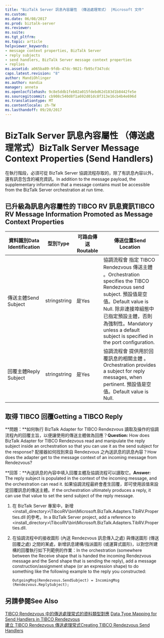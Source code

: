 ```yaml
---
title: "BizTalk Server 訊息內容屬性 （傳送處理常式） |Microsoft 文件"
ms.custom: 
ms.date: 06/08/2017
ms.prod: biztalk-server
ms.reviewer: 
ms.suite: 
ms.tgt_pltfrm: 
ms.topic: article
helpviewer_keywords:
- message context properties, BizTalk Server
- reply subjects
- send handlers, BizTalk Server message context properties
- replies
ms.assetid: a065ba89-9fdb-47dc-9021-fb95cf347cdc
caps.latest.revision: "8"
author: MandiOhlinger
ms.author: mandia
manager: anneta
ms.openlocfilehash: 9c8e5ddb1feb02a015fdebd62d183d1b8442fe5e
ms.sourcegitcommit: cb908c540d8f1a692d01dc8f313e16cb4b4e696d
ms.translationtype: MT
ms.contentlocale: zh-TW
ms.lasthandoff: 09/20/2017
---
```

# <a name="biztalk-server-message-context-properties-send-handlers"></a><span data-ttu-id="726d1-102">BizTalk Server 訊息內容屬性 （傳送處理常式）</span><span class="sxs-lookup"><span data-stu-id="726d1-102">BizTalk Server Message Context Properties (Send Handlers)</span></span>
<span data-ttu-id="726d1-103">在執行階段，必須可從 BizTalk Server 協調流程存取的，除了有訊息內容以外，還有訊息包含的補充資訊。</span><span class="sxs-lookup"><span data-stu-id="726d1-103">In addition to the message payload, the supplementary information that a message contains must be accessible from the BizTalk Server orchestration at run time.</span></span>  
  
## <a name="tibco-rv-message-information-promoted-as-message-context-properties"></a><span data-ttu-id="726d1-104">已升級為訊息內容屬性的 TIBCO RV 訊息資訊</span><span class="sxs-lookup"><span data-stu-id="726d1-104">TIBCO RV Message Information Promoted as Message Context Properties</span></span>  
  
|<span data-ttu-id="726d1-105">資料識別</span><span class="sxs-lookup"><span data-stu-id="726d1-105">Data Identification</span></span>|<span data-ttu-id="726d1-106">型別</span><span class="sxs-lookup"><span data-stu-id="726d1-106">Type</span></span>|<span data-ttu-id="726d1-107">可路由傳送</span><span class="sxs-lookup"><span data-stu-id="726d1-107">Routable</span></span>|<span data-ttu-id="726d1-108">傳送位置</span><span class="sxs-lookup"><span data-stu-id="726d1-108">Send Location</span></span>|  
|-------------------------|----------|--------------|-------------------|  
|<span data-ttu-id="726d1-109">傳送主體</span><span class="sxs-lookup"><span data-stu-id="726d1-109">Send Subject</span></span>|<span data-ttu-id="726d1-110">string</span><span class="sxs-lookup"><span data-stu-id="726d1-110">string</span></span>|<span data-ttu-id="726d1-111">是</span><span class="sxs-lookup"><span data-stu-id="726d1-111">Yes</span></span>|<span data-ttu-id="726d1-112">協調流程會 指定 TIBCO Rendezvous 傳送主體 。</span><span class="sxs-lookup"><span data-stu-id="726d1-112">Orchestration specifies the TIBCO Rendezvous send subject.</span></span> <span data-ttu-id="726d1-113">預設值是空值。</span><span class="sxs-lookup"><span data-stu-id="726d1-113">Default value is Null.</span></span> <span data-ttu-id="726d1-114">除非連接埠組態中已指定預設主體，否則為強制性。</span><span class="sxs-lookup"><span data-stu-id="726d1-114">Mandatory unless a default subject is specified in the port configuration.</span></span>|  
|<span data-ttu-id="726d1-115">回覆主體</span><span class="sxs-lookup"><span data-stu-id="726d1-115">Reply Subject</span></span>|<span data-ttu-id="726d1-116">string</span><span class="sxs-lookup"><span data-stu-id="726d1-116">string</span></span>|<span data-ttu-id="726d1-117">是</span><span class="sxs-lookup"><span data-stu-id="726d1-117">Yes</span></span>|<span data-ttu-id="726d1-118">協調流程會 提供用於回覆訊息的相關主體 。</span><span class="sxs-lookup"><span data-stu-id="726d1-118">Orchestration provides a subject for reply messages, when pertinent.</span></span> <span data-ttu-id="726d1-119">預設值是空值。</span><span class="sxs-lookup"><span data-stu-id="726d1-119">Default value is Null.</span></span>|  
  
## <a name="getting-a-tibco-reply"></a><span data-ttu-id="726d1-120">取得 TIBCO 回覆</span><span class="sxs-lookup"><span data-stu-id="726d1-120">Getting a TIBCO Reply</span></span>  
 <span data-ttu-id="726d1-121">**問題：**如何執行 BizTalk Adapter for TIBCO Rendezvous 讀取及操作的協調流程內的回覆主旨，以便讓使用的傳送主體做為回應？</span><span class="sxs-lookup"><span data-stu-id="726d1-121">**Question:** How does BizTalk Adapter for TIBCO Rendezvous read and manipulate the reply subject inside an orchestration so that you can use it as the send subject for the response?</span></span> <span data-ttu-id="726d1-122">配接器如何找到來自 Rendezvous 之內送訊息的訊息內容？</span><span class="sxs-lookup"><span data-stu-id="726d1-122">How does the adapter get to the message context of an incoming message from Rendezvous?</span></span>  
  
 <span data-ttu-id="726d1-123">**回答：**內送訊息的內容中填入回覆主體及協調流程可以讀取它。</span><span class="sxs-lookup"><span data-stu-id="726d1-123">**Answer:** The reply subject is populated in the context of the incoming message, and the orchestration can read it.</span></span> <span data-ttu-id="726d1-124">如果協調流程最終會產生回覆，即可使用該值來設定回覆訊息的傳送主體。</span><span class="sxs-lookup"><span data-stu-id="726d1-124">If the orchestration ultimately produces a reply, it can use that value to set the send subject of the reply message.</span></span>  
  
1.  <span data-ttu-id="726d1-125">在 BizTalk Server 專案中，新增 <install_directory>\TibcoRV\bin\Microsoft.BizTalk.Adapters.TibRV.Properties.dll 的參考。</span><span class="sxs-lookup"><span data-stu-id="726d1-125">In a BizTalk Server project, add a reference to <install_directory>\TibcoRV\bin\Microsoft.BizTalk.Adapters.TibRV.Properties.dll.</span></span>  
  
2.  <span data-ttu-id="726d1-126">在協調流程中的接收圖形 (內送 Rendezvous 訊息傳入之處) 與傳送圖形 (傳送回覆之處) 之間的某處，新增訊息建構/指派圖形 (或運算式圖形)，以對您所建構的回覆執行如下列範例的作業：</span><span class="sxs-lookup"><span data-stu-id="726d1-126">In the orchestration (somewhere between the Receive shape that is handed the incoming Rendezvous message and the Send shape that is sending the reply), add a message construction/assignment shape (or an expression shape) to do something like the following example to the reply you constructed:</span></span>  
  
    ```  
    OutgoingMsg(Rendezvous.SendSubject) = IncomingMsg  
    (Rendezvous.ReplySubject);  
    ```  
  
## <a name="see-also"></a><span data-ttu-id="726d1-127">另請參閱</span><span class="sxs-lookup"><span data-stu-id="726d1-127">See Also</span></span>  
 <span data-ttu-id="726d1-128">[TIBCO Rendezvous 中的傳送處理常式的資料類型對應](../core/data-type-mapping-for-send-handlers-in-tibco-rendezvous.md) </span><span class="sxs-lookup"><span data-stu-id="726d1-128">[Data Type Mapping for Send Handlers in TIBCO Rendezvous](../core/data-type-mapping-for-send-handlers-in-tibco-rendezvous.md) </span></span>  
 [<span data-ttu-id="726d1-129">建立 TIBCO Rendezvous 傳送處理常式</span><span class="sxs-lookup"><span data-stu-id="726d1-129">Creating TIBCO Rendezvous Send Handlers</span></span>](../core/creating-tibco-rendezvous-send-handlers.md)